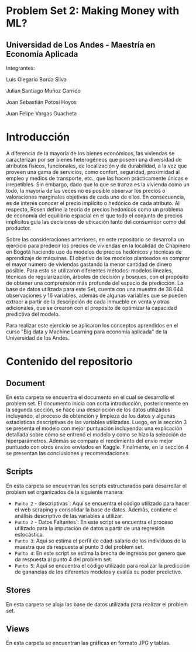 # Problem Set 2: Making Money with ML?

## Universidad de Los Andes - Maestría en Economía Aplicada

Integrantes:

Luis Olegario Borda Silva

Julian Santiago Muñoz Garrido

Joan Sebastián Potosí Hoyos

Juan Felipe Vargas Guacheta

# Introducción

A diferencia de la mayoría de los bienes económicos, las viviendas se caracterizan por ser bienes heterogéneos que poseen una diversidad de atributos físicos, funcionales, de localización y de durabilidad, a la vez que proveen una gama de servicios, como confort, seguridad, proximidad al empleo y medios de transporte, etc., que las hacen prácticamente únicas e irrepetibles. Sin embargo, dado que lo que se tranza es la vivienda como un todo, la mayoría de las veces no es posible observar los precios o valoraciones marginales objetivas de cada uno de ellos. En consecuencia, es de interés conocer el precio implícito o hedónico de cada atributo. Al respecto, Rosen define la teoría de precios hedónicos como un problema de economía del equilibrio espacial en el que todo el conjunto de precios implícitos guía las decisiones de ubicación tanto del consumidor como del productor.

Sobre las consideraciones anteriores, en este repositorio se desarrolla un ejercicio para predecir los precios de viviendas en la localidad de Chapinero en Bogotá haciendo uso de modelos de precios hedónicos y técnicas de aprendizaje de máquinas. El objetivo de los modelos planteados es comprar el mayor número de viviendas gastando la menor cantidad de dinero posible. Para esto se utilizaron diferentes métodos: modelos lineales, técnicas de regularización, árboles de decisión y bosques, con el propósito de obtener una comprensión más profunda del espacio de predicción. La base de datos utilizada para este Set, cuenta con una muestra de 38.644 observaciones y 16 variables, además de algunas variables que se pueden extraer a partir de la descripción de cada inmueble en venta y otras adicionales, que se crearon con el propósito de optimizar la capacidad predictiva del modelo. 

Para realizar este ejercicio se aplicaron los conceptos aprendidos en el curso "Big data y Machine Learning para economía aplicada" de la Universidad de los Andes.

# Contenido del repositorio

## Document
En esta carpeta se encuentra el documento en el cual se desarrollo el problem set. El documento inicia con corta introducción, posteriormente en la segunda sección, se hace una descripción de los datos utilizados incluyendo, el proceso de obtención y limpieza de los datos y algunas estadísticas descriptivas de las variables utilizadas. Luego, en la sección 3 se presenta el modelo con mejor puntuación incluyendo: una explicación detallada sobre cómo se entrenó el modelo y como se hizo la selección de hiperparámetros. Además se compara el rendimiento del envío mejor puntuado con otros envíos enviados en Kaggle. Finalmente, en la sección 4 se presentan las conclusiones y recomendaciones. 

## Scripts

En esta carpeta se encuentran los scripts estructurados para desarrollar el problem set organizados de la siguiente manera:

- `Punto 2` - descriptivas`: Aquí se encuentra el código utilizado para hacer el web scraping y consolidar la base de datos. Además, contiene el análisis descriptivo de las variables a utilizar.
- `Punto 2` - Datos Faltantes`: En este script se encuentra el proceso utilizado para la imputación de datos a partir de una regresión estocástica.
- `Punto 3`: Aquí se estima el perfil de edad-salario de los individuos de la muestra que da respuesta al punto 3 del problem set.
- `Punto 4`: En este script se estima la brecha de ingresos por genero que da respuesta al punto 4 del problem set.
- `Punto 5`: Aquí se encuentra el código utilizado para realizar la predicción de ganancias de los diferentes modelos y evalúa su poder predictivo.

## Stores

En esta carpeta se aloja las base de datos utilizada para realizar el problem set. 

## Views

En esta carpeta se encuentran las gráficas en formato JPG y tablas.




